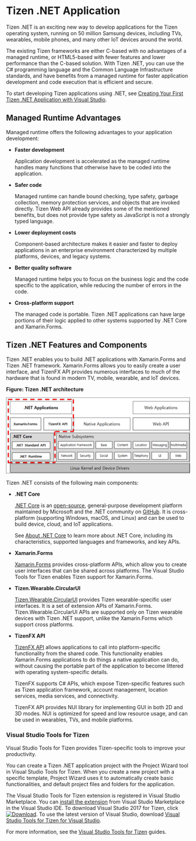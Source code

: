 # Tizen .NET Application

Tizen .NET is an exciting new way to develop applications for the Tizen operating system, running on 50 million Samsung devices, including TVs, wearables, mobile phones, and many other IoT devices around the world.

The existing Tizen frameworks are either C-based with no advantages of a managed runtime, or HTML5-based with fewer features and lower performance than the C-based solution. With Tizen .NET, you can use the C# programming language and the Common Language Infrastructure standards, and have benefits from a managed runtime for faster application development and code execution that is efficient and secure.

To start developing Tizen applications using .NET, see [Creating Your First Tizen .NET Application with Visual Studio](get-started/wearable/first-app.md).

## Managed Runtime Advantages

Managed runtime offers the following advantages to your application development:

- **Faster development**

  Application development is accelerated as the managed runtime handles many functions that otherwise have to be coded into the application.

- **Safer code**

  Managed runtime can handle bound checking, type safety, garbage collection, memory protection services, and objects that are invoked directly. Tizen Web API already provides some of the mentioned benefits, but does not provide type safety as JavaScript is not a strongly typed language.

- **Lower deployment costs**

  Component-based architecture makes it easier and faster to deploy applications in an enterprise environment characterized by multiple platforms, devices, and legacy systems.

- **Better quality software**

  Managed runtime helps you to focus on the business logic and the code specific to the application, while reducing the number of errors in the code.

- **Cross-platform support**

  The managed code is portable. Tizen .NET applications can have large portions of their logic applied to other systems supported by .NET Core and Xamarin.Forms.

## Tizen .NET Features and Components

Tizen .NET enables you to build .NET applications with Xamarin.Forms and Tizen .NET framework. Xamarin.Forms allows you to easily create a user interface, and TizenFX API provides numerous interfaces to much of the hardware that is found in modern TV, mobile, wearable, and IoT devices.

**Figure: Tizen .NET architecture**

![Tizen .NET architecture](media/cs_overview.png)

Tizen .NET consists of the following main components:

- **.NET Core**

  [.NET Core](https://docs.microsoft.com/en-us/dotnet/core/about) is an [open-source](https://github.com/dotnet/coreclr/blob/master/LICENSE.TXT), general-purpose development platform maintained by Microsoft and the .NET community on [GitHub](https://github.com/dotnet/core). It is cross-platform (supporting Windows, macOS, and Linux) and can be used to build device, cloud, and IoT applications.

  See [About .NET Core](https://docs.microsoft.com/en-us/dotnet/core/about) to learn more about .NET Core, including its characteristics, supported languages and frameworks, and key APIs.

- **Xamarin.Forms**

  [Xamarin.Forms](https://developer.xamarin.com/guides/xamarin-forms/getting-started/) provides cross-platform APIs, which allow you to create user interfaces that can be shared across platforms. The Visual Studio Tools for Tizen enables Tizen support for Xamarin.Forms.

- **Tizen.Wearable.CircularUI**

  [Tizen.Wearable.CircularUI](https://samsung.github.io/Tizen.CircularUI/index.html) provides Tizen wearable-specific user interfaces. It is a set of extension APIs of Xamarin.Forms. Tizen.Wearable.CircularUI APIs are supported only on Tizen wearable devices with Tizen .NET support, unlike the Xamarin.Forms which support cross platforms.

- **TizenFX API**

  [TizenFX API](api/overview.md) allows applications to call into platform-specific functionality from the shared code. This functionality enables Xamarin.Forms applications to do things a native application can do, without causing the portable part of the application to become littered with operating system-specific details.

  TizenFX supports C# APIs, which expose Tizen-specific features such as Tizen application framework, account management, location services, media services, and connectivity.
  
  TizenFX API provides NUI library for implementing GUI in both 2D and 3D modes. NUI is optimized for speed and low resource usage, and can be used in wearables, TVs, and mobile platforms.

### Visual Studio Tools for Tizen

Visual Studio Tools for Tizen provides Tizen-specific tools to improve your productivity.

You can create a Tizen .NET application project with the Project Wizard tool in Visual Studio Tools for Tizen. When you create a new project with a specific template, Project Wizard uses it to automatically create basic functionalities, and default project files and folders for the application.

The Visual Studio Tools for Tizen extension is registered in Visual Studio Marketplace. You can [install the extension](../vstools/install.md) from Visual Studio Marketplace in the Visual Studio IDE. To download Visual Studio 2017 for Tizen, click [![Download](media/ic_docs_download.png)](https://marketplace.visualstudio.com/items?itemName=tizen.VisualStudioToolsforTizen). To use the latest version of Visual Studio, download [Visual Studio Tools for Tizen for Visual Studio](https://marketplace.visualstudio.com/items?itemName=tizen.VSToolsforTizen).

For more information, see the [Visual Studio Tools for Tizen](../vstools/index.md) guides.

